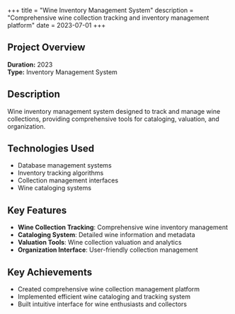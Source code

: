 +++
title = "Wine Inventory Management System"
description = "Comprehensive wine collection tracking and inventory management platform"
date = 2023-07-01
+++

## Project Overview

**Duration:** 2023  
**Type:** Inventory Management System

## Description

Wine inventory management system designed to track and manage wine collections, providing comprehensive tools for cataloging, valuation, and organization.

## Technologies Used

- Database management systems
- Inventory tracking algorithms
- Collection management interfaces
- Wine cataloging systems

## Key Features

- **Wine Collection Tracking**: Comprehensive wine inventory management
- **Cataloging System**: Detailed wine information and metadata
- **Valuation Tools**: Wine collection valuation and analytics
- **Organization Interface**: User-friendly collection management

## Key Achievements

- Created comprehensive wine collection management platform
- Implemented efficient wine cataloging and tracking system
- Built intuitive interface for wine enthusiasts and collectors
